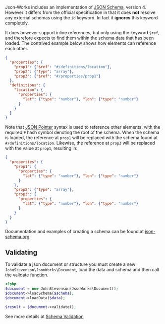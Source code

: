 Json-Works includes an implementation of [JSON Schema][schema], version 4. However it differs from the official specification in that it does **not** resolve any external schemas using the `id` keyword. In fact it **ignores** this keyword completely.

It does however support inline references, but only using the keyword `$ref`, and therefore expects to find them within the schema data that has been loaded. The contrived example below shows how elements can reference each other.

```json
{
  "properties": {
    "prop1": {"$ref": "#/definitions/location"},
    "prop2": {"type": "array"},
    "prop3": {"$ref": "#/properties/prop1"}
  },
  "definitions": {
    "location": {
      "properties": {
        "lat": {"type": "number"}, "lon": {"type": "number"}
      }
    }
  }
}
```
Note that [JSON Pointer][pointer] syntax is used to reference other elements, with the required `#` hash symbol denoting the root of the schema. When the schema is loaded, the reference at `prop1` will be replaced with the schema found at `#/definitions/location`. Likewise, the reference at `prop3` will be replaced with the value at `prop1`, resulting in:

```json
{
  "properties": {
    "prop1": {
      "properties": {
        "lat": {"type": "number"}, "lon": {"type": "number"}
      }
    },
    "prop2": {"type": "array"},
    "prop3": {
      "properties": {
        "lat": {"type": "number"}, "lon": {"type": "number"}
      }
    }
  }
}
```

Documentation and examples of creating a schema can be found at [json-schema.org][schema].

## Validating
To validate a json document or structure you must create a new `JohnStevenson\JsonWorks\Document`, load the data and schema and then call the validate function.

```php
<?php
$document = new JohnStevenson\JsonWorks\Document();
$document->loadSchema($schema);
$document->loadData($data);

$result = $document->validate();
```
See more details at [Schema Validation](document.md#schema-validation)

[schema]: http://json-schema.org/
[pointer]: http://tools.ietf.org/html/rfc6901/
